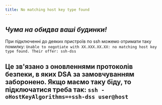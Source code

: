 ```yaml
---
title: No matching host key type found
---
```


_Чума на обидва ваші будинки!_
-----

При підключенні до деяких пристроїв по ssh можемо отримати таку помилку:
`Unable to negotiate with XX.XXX.XX.XX: no matching host key type found. Their offer: ssh-dss`

Це зв'язано з оновленнями протоколів безпеки, в яких DSA за замовчуванням заборонено.
Якщо маємо таку біду, то підключатися треба так:
`ssh -oHostKeyAlgorithms=+ssh-dss user@host`
-----